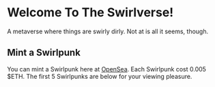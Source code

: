 # Welcome To The Swirlverse!
A metaverse where things are swirly dirly. Not at is all it seems, though.

## Mint a Swirlpunk
You can mint a Swirlpunk here at [OpenSea](https://opensea.io/collection/swirlverse). Each Swirlpunk cost 0.005 $ETH. The first 5 Swirlpunks are below for your viewing pleasure.
